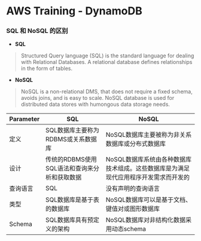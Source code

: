 # AWS Training - DynamoDB

### SQL 和 NoSQL 的区别

- **SQL** 

> Structured Query language (SQL) is the standard language for dealing with Relational Databases. A relational database defines relationships in the form of tables.

- **NoSQL**

> NoSQL is a non-relational DMS, that does not require a fixed schema, avoids joins, and is easy to scale. NoSQL database is used for distributed data stores with humongous data storage needs. 

| Parameter | SQL | NoSQL |
| --- | --- | --- |
| 定义 | SQL数据库主要称为RDBMS或关系数据库 | NoSQL数据库主要被称为非关系数据库或分布式数据库 |
| 设计 | 传统的RDBMS使用SQL语法和查询来分析和获取数据 | NoSQL数据库系统由各种数据库技术组成。这些数据库是为满足现代应用程序开发需求而开发的 |
| 查询语言 | SQL | 没有声明的查询语言 |
| 类型 | SQL数据库是基于表的数据库 | NoSQL数据库可以是基于文档、键值对或图形数据库 |
| Schema | SQL数据库具有预定义的架构 | NoSQL数据库对非结构化数据采用动态schema |